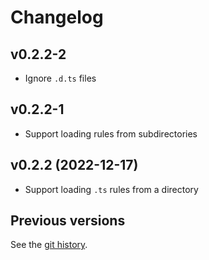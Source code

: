 # Changelog

## v0.2.2-2

- Ignore `.d.ts` files

## v0.2.2-1

- Support loading rules from subdirectories

## v0.2.2 (2022-12-17)

- Support loading `.ts` rules from a directory

## Previous versions

See the [git history](https://github.com/not-an-aardvark/eslint-plugin-rulesdir).
